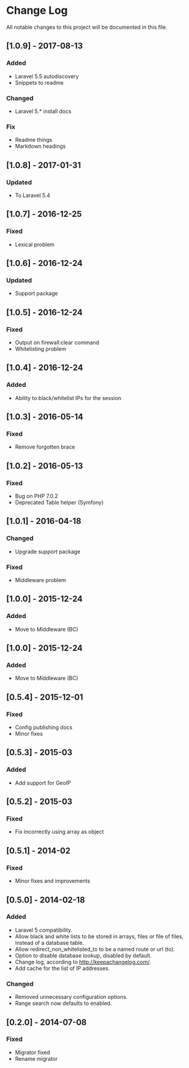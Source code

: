 # Change Log
All notable changes to this project will be documented in this file.

## [1.0.9] - 2017-08-13
### Added
- Laravel 5.5 autodiscovery
- Snippets to readme
### Changed
- Laravel 5.* install docs
### Fix
- Readme things
- Markdown headings

## [1.0.8] - 2017-01-31
### Updated
- To Laravel 5.4

## [1.0.7] - 2016-12-25
### Fixed
- Lexical problem

## [1.0.6] - 2016-12-24
### Updated
- Support package

## [1.0.5] - 2016-12-24
### Fixed
- Output on firewall:clear command
- Whitelisting problem

## [1.0.4] - 2016-12-24
### Added
- Ability to black/whitelist IPs for the session

## [1.0.3] - 2016-05-14
### Fixed
- Remove forgotten brace

## [1.0.2] - 2016-05-13
### Fixed
- Bug on PHP 7.0.2
- Deprecated Table helper (Symfony)

## [1.0.1] - 2016-04-18
### Changed
- Upgrade support package
### Fixed
- Middleware problem

## [1.0.0] - 2015-12-24
### Added
- Move to Middleware (BC)

## [1.0.0] - 2015-12-24
### Added
- Move to Middleware (BC)

## [0.5.4] - 2015-12-01
### Fixed
- Config publishing docs
- Minor fixes

## [0.5.3] - 2015-03
### Added
- Add support for GeoIP

## [0.5.2] - 2015-03
### Fixed
- Fix incorrectly using array as object
 
## [0.5.1] - 2014-02
### Fixed
- Minor fixes and improvements
 
## [0.5.0] - 2014-02-18
### Added
- Laravel 5 compatibility.
- Allow black and white lists to be stored in arrays, files or file of files, instead of a database table.
- Allow redirect_non_whitelisted_to to be a named route or url (to).
- Option to disable database lookup, disabled by default.
- Change log, according to http://keepachangelog.com/.
- Add cache for the list of IP addresses.

### Changed
- Removed unnecessary configuration options.
- Range search now defaults to enabled.

## [0.2.0] - 2014-07-08
### Fixed
- Migrator fixed
- Rename migrator
